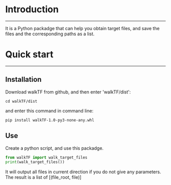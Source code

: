 # Introduction

***
It is a Python packadge that can help you obtain target files, and save the files and the corresponding paths as a list.

# Quick start

***

## Installation

Download walkTF from github, and then enter 'walkTF/dist':
```
cd walkTF/dist
```
and enter this command in command line:
```
pip install walkTF-1.0-py3-none-any.whl
```

## Use
Create a python script, and use this packadge.
```python
from walkTF import walk_target_files
print(walk_target_files())
```
It will output all files in current direction if you do not give any parameters.
The result is a list of [(file_root, file)]
